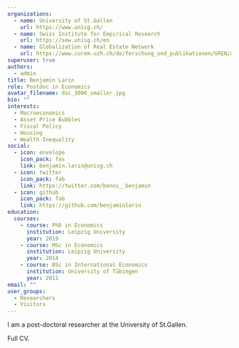 ```yaml
---
organizations:
  - name: University of St.Gallen
    url: https://www.unisg.ch/
  - name: Swiss Institute for Empirical Research
    url: https://sew.unisg.ch/en
  - name: Globalization of Real Estate Network
    url: https://www.curem.uzh.ch/de/forschung_und_publikationen/GREN/about.html
superuser: true
authors:
  - admin
title: Benjamin Larin
role: Postdoc in Economics
avatar_filename: dsc_3006_smaller.jpg
bio: ""
interests:
  - Macroeconomics
  - Asset Price Bubbles
  - Fiscal Policy
  - Housing
  - Wealth Inequality
social:
  - icon: envelope
    icon_pack: fas
    link: benjamin.larin@unisg.ch
  - icon: twitter
    icon_pack: fab
    link: https://twitter.com/benni__benjamin
  - icon: github
    icon_pack: fab
    link: https://github.com/benjaminlarin
education:
  courses:
    - course: PhD in Economics
      institution: Leipzig University
      year: 2019
    - course: MSc in Economics
      institution: Leipzig University
      year: 2014
    - course: BSc in International Economics
      institution: University of Tübingen
      year: 2011
email: ""
user_groups:
  - Researchers
  - Visitors
---
```

I am a post-doctoral researcher at the University of St.Gallen.

Full CV.